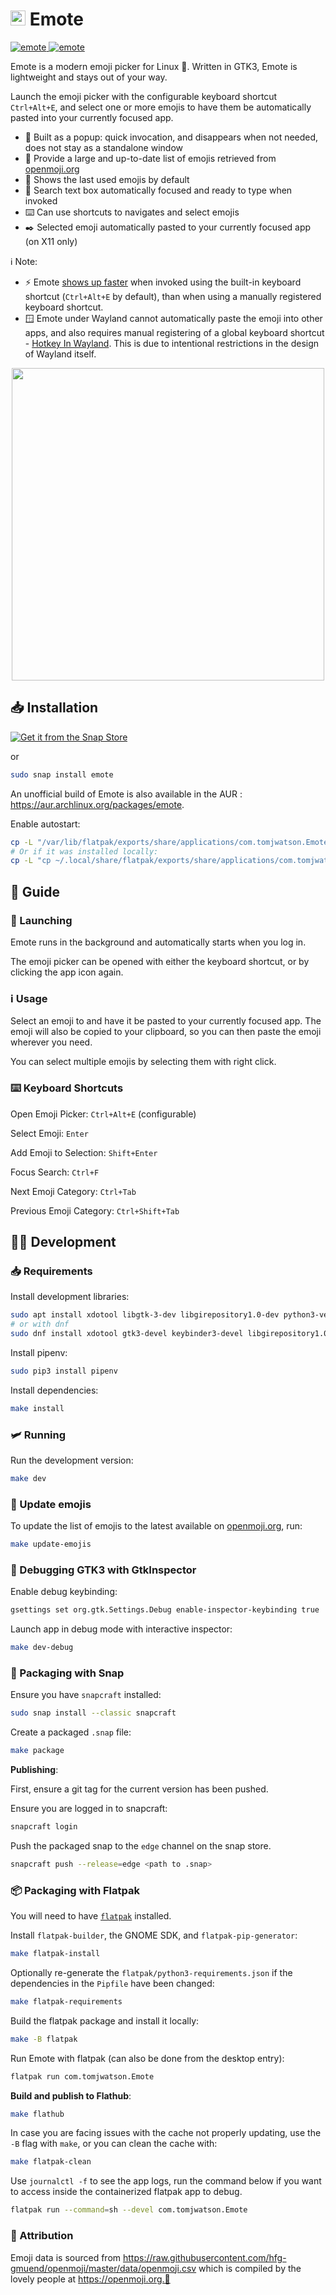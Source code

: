 # <span><img width="24" height="24" src="https://github.com/tom-james-watson/Emote/blob/master/static/logo.svg"></span> Emote

<a href="https://snapcraft.io/emote">
  <img alt="emote" src="https://snapcraft.io/emote/badge.svg" />
</a>
<a href="https://snapcraft.io/emote">
  <img alt="emote" src="https://snapcraft.io/emote/trending.svg?name=0" />
</a>

Emote is a modern emoji picker for Linux 🚀. Written in GTK3, Emote is lightweight and stays out of your way.

Launch the emoji picker with the configurable keyboard shortcut `Ctrl+Alt+E`, and select one or more emojis to have them be automatically pasted into your currently focused app.

* 🍾 Built as a popup: quick invocation, and disappears when not needed, does not stay as a standalone window
* 🫠 Provide a large and up-to-date list of emojis retrieved from [openmoji.org](https://openmoji.org/)
* 🧠 Shows the last used emojis by default
* 🔎 Search text box automatically focused and ready to type when invoked
* ⌨️ Can use shortcuts to navigates and select emojis
* ✒️ Selected emoji automatically pasted to your currently focused app (on X11 only)

ℹ️ Note:

- ⚡️ Emote [shows up faster](https://github.com/tom-james-watson/Emote/issues/54) when invoked using the built-in keyboard shortcut (`Ctrl+Alt+E` by default), than when using a manually registered keyboard shortcut.
- 🪟 Emote under Wayland cannot automatically paste the emoji into other apps, and also requires manual registering of a global keyboard shortcut - [Hotkey In Wayland](https://github.com/tom-james-watson/Emote/wiki/Hotkey-In-Wayland). This is due to intentional restrictions in the design of Wayland itself.

<p align="center">
  <img width="500" src="https://raw.githubusercontent.com/tom-james-watson/Emote/master/images/screenshot.png">
</p>

## 📥️ Installation

[![Get it from the Snap Store](https://snapcraft.io/static/images/badges/en/snap-store-black.svg)](https://snapcraft.io/emote)

or

```bash
sudo snap install emote
```

An unofficial build of Emote is also available in the AUR : https://aur.archlinux.org/packages/emote.

Enable autostart:

```bash
cp -L "/var/lib/flatpak/exports/share/applications/com.tomjwatson.Emote.desktop" ~/.config/autostart/
# Or if it was installed locally:
cp -L "cp ~/.local/share/flatpak/exports/share/applications/com.tomjwatson.Emote.desktop" ~/.config/autostart/
```

## 📖 Guide

### 🚀 Launching

Emote runs in the background and automatically starts when you log in.

The emoji picker can be opened with either the keyboard shortcut, or by clicking the app icon again.

### ℹ️ Usage

Select an emoji to and have it be pasted to your currently focused app. The emoji will also be copied to your clipboard, so you can then paste the emoji wherever you need.

You can select multiple emojis by selecting them with right click.

### ⌨️ Keyboard Shortcuts

Open Emoji Picker: `Ctrl+Alt+E` (configurable)

Select Emoji: `Enter`

Add Emoji to Selection: `Shift+Enter`

Focus Search: `Ctrl+F`

Next Emoji Category: `Ctrl+Tab`

Previous Emoji Category: `Ctrl+Shift+Tab`

## 🧑‍💻 Development

### 📥️ Requirements

Install development libraries:

```bash
sudo apt install xdotool libgtk-3-dev libgirepository1.0-dev python3-venv gir1.2-keybinder-3.0 libkeybinder-dev desktop-file-utils
# or with dnf
sudo dnf install xdotool gtk3-devel keybinder3-devel libgirepository1.0-dev desktop-file-utils
```

Install pipenv:

```bash
sudo pip3 install pipenv
```

Install dependencies:

```bash
make install
```

### 🛩️ Running

Run the development version:

```bash
make dev
```

### 🔄 Update emojis

To update the list of emojis to the latest available on [openmoji.org](https://openmoji.org), run:

```bash
make update-emojis
```

### 🐞 Debugging GTK3 with GtkInspector

Enable debug keybinding:

```bash
gsettings set org.gtk.Settings.Debug enable-inspector-keybinding true
```

Launch app in debug mode with interactive inspector:

```bash
make dev-debug
```

### 🦜 Packaging with Snap

Ensure you have `snapcraft` installed:

```bash
sudo snap install --classic snapcraft
```

Create a packaged `.snap` file:

```bash
make package
```

**Publishing**:

First, ensure a git tag for the current version has been pushed.

Ensure you are logged in to snapcraft:

```bash
snapcraft login
```

Push the packaged snap to the `edge` channel on the snap store.

```bash
snapcraft push --release=edge <path to .snap>
```

### 📦️ Packaging with Flatpak

You will need to have [`flatpak`](https://flatpak.org/setup/) installed.

Install `flatpak-builder`, the GNOME SDK, and `flatpak-pip-generator`:

```bash
make flatpak-install
```

Optionally re-generate the `flatpak/python3-requirements.json` if the dependencies in the `Pipfile` have been changed:

```bash
make flatpak-requirements
```

Build the flatpak package and install it locally:

```bash
make -B flatpak
```

Run Emote with flatpak (can also be done from the desktop entry):

```bash
flatpak run com.tomjwatson.Emote
```

**Build and publish to Flathub**:

```bash
make flathub
```

In case you are facing issues with the cache not properly updating, use the `-B` flag with `make`, or you can clean the cache with:

```bash
make flatpak-clean
```

Use `journalctl -f` to see the app logs, run the command below if you want to access inside the containerized flatpak app to debug.

```bash
flatpak run --command=sh --devel com.tomjwatson.Emote
```

### 🤝 Attribution

Emoji data is sourced from https://raw.githubusercontent.com/hfg-gmuend/openmoji/master/data/openmoji.csv which is compiled by the lovely people at https://openmoji.org.🫠
